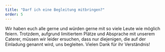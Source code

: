 ```yaml
---
title: "Darf ich eine Begleitung mitbringen?"
order: 5
---
```


Wir haben euch alle gerne und würden gerne mit so viele Leute wie möglich feiern. Trotzdem, aufgrund limitiertem Plätze und Absprache mit unserem Caterer, müssen wir leider ersuchen, dass nur diejenigen, die auf der Einladung genannt wird, uns begleiten. Vielen Dank für ihr Verständnis!
